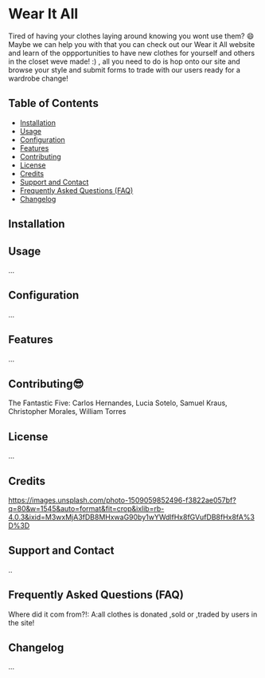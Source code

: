 # Wear It All
Tired of having your clothes laying around knowing you wont use them? :smile: Maybe we can help you with that you can check out our Wear it All website and learn of the oppportunities to have new clothes for yourself and others in the closet weve made! :) , all you need to do is hop onto our site and browse your style and submit forms to trade with our users ready for a wardrobe change!

## Table of Contents
- [Installation](#installation)
- [Usage](#usage)
- [Configuration](#configuration)
- [Features](#features)
- [Contributing](#contributing)
- [License](#license)
- [Credits](#credits)
- [Support and Contact](#support-and-contact)
- [Frequently Asked Questions (FAQ)](#frequently-asked-questions-faq)
- [Changelog](#changelog)

## Installation

## Usage
...

## Configuration
...

## Features
...

## Contributing:sunglasses:
The Fantastic Five:
Carlos Hernandes,
Lucia Sotelo,
Samuel Kraus,
Christopher Morales, 
William Torres

## License
...

## Credits
https://images.unsplash.com/photo-1509059852496-f3822ae057bf?q=80&w=1545&auto=format&fit=crop&ixlib=rb-4.0.3&ixid=M3wxMjA3fDB8MHxwaG90by1wYWdlfHx8fGVufDB8fHx8fA%3D%3D



## Support and Contact
..
## Frequently Asked Questions (FAQ)
Where did it com from?!: A:all clothes is donated ,sold or ,traded by users in the site!

## Changelog
...
